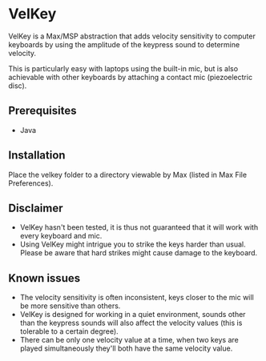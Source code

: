 # VelKey

VelKey is a Max/MSP abstraction that adds velocity sensitivity to computer keyboards by using the amplitude of the keypress sound to determine velocity.

This is particularly easy with laptops using the built-in mic, but is also achievable with other keyboards by attaching a contact mic (piezoelectric disc).

## Prerequisites

- Java

## Installation

Place the velkey folder to a directory viewable by Max (listed in Max File Preferences).

## Disclaimer

- VelKey hasn't been tested, it is thus not guaranteed that it will work with every keyboard and mic.
- Using VelKey might intrigue you to strike the keys harder than usual. Please be aware that hard strikes might cause damage to the keyboard.

## Known issues

- The velocity sensitivity is often inconsistent, keys closer to the mic will be more sensitive than others.
- VelKey is designed for working in a quiet environment, sounds other than the keypress sounds will also affect the velocity values (this is tolerable to a certain degree).
- There can be only one velocity value at a time, when two keys are played simultaneously they'll both have the same velocity value.